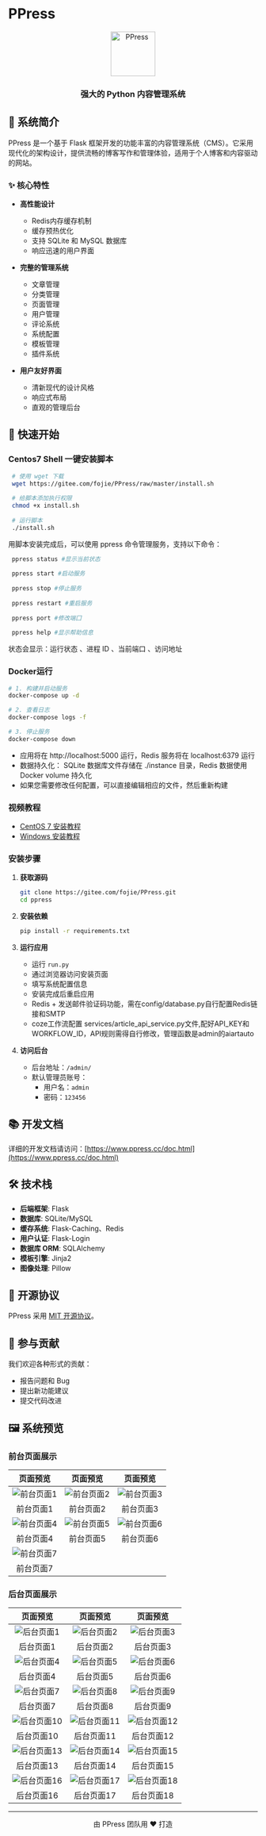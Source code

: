 # PPress

<div align="center">
    <img src="app/static/favicon.ico" width="90px" alt="PPress">
    <h3>强大的 Python 内容管理系统</h3>
</div>

## 🌟 系统简介

PPress 是一个基于 Flask 框架开发的功能丰富的内容管理系统（CMS）。它采用现代化的架构设计，提供流畅的博客写作和管理体验，适用于个人博客和内容驱动的网站。

### ✨ 核心特性

- **高性能设计**
  - Redis内存缓存机制
  - 缓存预热优化
  - 支持 SQLite 和 MySQL 数据库
  - 响应迅速的用户界面

- **完整的管理系统**
  - 文章管理
  - 分类管理
  - 页面管理
  - 用户管理
  - 评论系统
  - 系统配置
  - 模板管理
  - 插件系统

- **用户友好界面**
  - 清新现代的设计风格
  - 响应式布局
  - 直观的管理后台

## 🚀 快速开始

### Centos7 Shell 一键安装脚本

   ```bash
    # 使用 wget 下载
    wget https://gitee.com/fojie/PPress/raw/master/install.sh
    
    # 给脚本添加执行权限
    chmod +x install.sh
    
    # 运行脚本
    ./install.sh
   ```
用脚本安装完成后，可以使用 ppress 命令管理服务，支持以下命令：

   ```bash
    ppress status #显示当前状态
    
    ppress start #启动服务
    
    ppress stop #停止服务
    
    ppress restart #重启服务
    
    ppress port #修改端囗
    
    ppress help #显示帮助信息
   ```

状态会显示：运行状态 、进程 ID 、当前端口 、访问地址


### Docker运行

```bash
# 1. 构建并启动服务
docker-compose up -d

# 2. 查看日志
docker-compose logs -f

# 3. 停止服务
docker-compose down
   ```
   
- 应用将在 http://localhost:5000 运行，Redis 服务将在 localhost:6379 运行
- 数据持久化： SQLite 数据库文件存储在 ./instance 目录，Redis 数据使用 Docker volume 持久化
- 如果您需要修改任何配置，可以直接编辑相应的文件，然后重新构建

### 视频教程
- [CentOS 7 安装教程](https://www.bilibili.com/video/BV1jezSY3Eag/)
- [Windows 安装教程](https://www.bilibili.com/video/BV1sEzSYHEHc/)

### 安装步骤

1. **获取源码**
   ```bash
   git clone https://gitee.com/fojie/PPress.git
   cd ppress
   ```

2. **安装依赖**
   ```bash
   pip install -r requirements.txt
   ```

3. **运行应用**
   - 运行 `run.py`
   - 通过浏览器访问安装页面
   - 填写系统配置信息
   - 安装完成后重启应用
   - Redis + 发送邮件验证码功能，需在config/database.py自行配置Redis链接和SMTP
   - coze工作流配置 services/article_api_service.py文件,配好API_KEY和WORKFLOW_ID，API规则需得自行修改，管理函数是admin的aiartauto

5. **访问后台**
   - 后台地址：`/admin/`
   - 默认管理员账号：
     - 用户名：`admin`
     - 密码：`123456`

## 📚 开发文档

详细的开发文档请访问：[https://www.ppress.cc/doc.html](https://www.ppress.cc/doc.html)

## 🛠️ 技术栈

- **后端框架**: Flask
- **数据库**: SQLite/MySQL
- **缓存系统**: Flask-Caching、Redis
- **用户认证**: Flask-Login
- **数据库 ORM**: SQLAlchemy
- **模板引擎**: Jinja2
- **图像处理**: Pillow

## 📄 开源协议

PPress 采用 [MIT 开源协议](LICENSE)。

## 🤝 参与贡献

我们欢迎各种形式的贡献：
- 报告问题和 Bug
- 提出新功能建议
- 提交代码改进

## 🖼️ 系统预览

### 前台页面展示

<div align="center">

| 页面预览 | 页面预览 | 页面预览 |
|:---:|:---:|:---:|
| ![前台页面1](https://i.postimg.cc/sx5PPsjp/qt1.webp) | ![前台页面2](https://i.postimg.cc/fTjjJzgs/qt2.webp) | ![前台页面3](https://i.postimg.cc/FFSxXgy7/qt3.webp) |
| 前台页面1 | 前台页面2 | 前台页面3 |
| ![前台页面4](https://i.postimg.cc/HkY0Mqfy/qt4.webp) | ![前台页面5](https://i.postimg.cc/KvyDGkfQ/qt5.webp) | ![前台页面6](https://i.postimg.cc/BnmTBh0w/qt6.webp) |
| 前台页面4 | 前台页面5 | 前台页面6 |
| ![前台页面7](https://i.postimg.cc/Jhtb6b77/qt7.webp) |  |  |
| 前台页面7 |  |  |

</div>

### 后台页面展示

<div align="center">

| 页面预览 | 页面预览 | 页面预览 |
|:---:|:---:|:---:|
| ![后台页面1](https://i.postimg.cc/BbNbfVNr/ht01.webp) | ![后台页面2](https://i.postimg.cc/4xYdjwc0/ht02.webp) | ![后台页面3](https://i.postimg.cc/T2cpbKGt/ht03.webp) |
| 后台页面1 | 后台页面2 | 后台页面3 |
| ![后台页面4](https://i.postimg.cc/zXtvd4yW/ht04.webp) | ![后台页面5](https://i.postimg.cc/ZKK0xJ54/ht05.webp) | ![后台页面6](https://i.postimg.cc/C1gxBg2y/ht06.webp) |
| 后台页面4 | 后台页面5 | 后台页面6 |
| ![后台页面7](https://i.postimg.cc/pL3Tv8YL/ht07.webp) | ![后台页面8](https://i.postimg.cc/SK8KxsD7/ht08.webp) | ![后台页面9](https://i.postimg.cc/NMkfRnhK/ht09.webp) |
| 后台页面7 | 后台页面8 | 后台页面9 |
| ![后台页面10](https://i.postimg.cc/cC11hcZX/ht10.webp) | ![后台页面11](https://i.postimg.cc/tJrqMV4y/ht11.webp) | ![后台页面12](https://i.postimg.cc/kXpMN8Hv/ht12.webp) |
| 后台页面10 | 后台页面11 | 后台页面12 |
| ![后台页面13](https://i.postimg.cc/c1TLHPMj/ht13.webp) | ![后台页面14](https://i.postimg.cc/9FMFq1Lf/ht14.webp) | ![后台页面15](https://i.postimg.cc/q7fkSr4t/ht15.webp) |
| 后台页面13 | 后台页面14 | 后台页面15 |
| ![后台页面16](https://i.postimg.cc/vZxY0TFF/ht16.webp) | ![后台页面17](https://i.postimg.cc/9fGWjkQL/ht17.webp) | ![后台页面18](https://i.postimg.cc/LX2m4Vq2/ht18.webp) |
| 后台页面16 | 后台页面17 | 后台页面18 |

</div>

---

<div align="center">
    <p>由 PPress 团队用 ❤️ 打造</p>
</div>